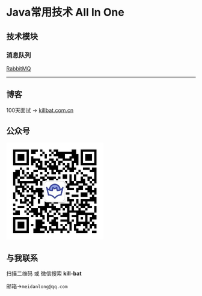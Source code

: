 # Java常用技术 All In One 

## 技术模块

### 消息队列
[RabbitMQ](https://github.com/Meidanlong/all-in-one/tree/master/rabbitmq)

---

## 博客

100天面试 -> [killbat.com.cn](https://www.killbat.com.cn/)

## 公众号

![100天面试公众号二维码](erweima.jpg)

## 与我联系

扫描二维码 或 微信搜索 **kill-bat**

邮箱->`meidanlong@qq.com`
